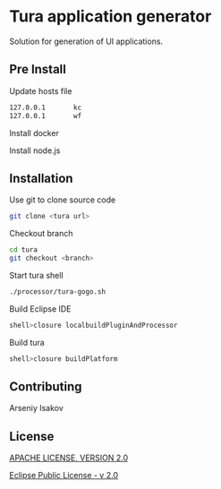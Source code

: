 # Tura application generator

Solution for generation of UI applications. 

## Pre Install

Update hosts file

```bash
127.0.0.1       kc
127.0.0.1       wf
```

Install docker

Install node.js

## Installation

Use git to clone source code

```bash
git clone <tura url>
```

Checkout branch

```bash
cd tura
git checkout <branch>
```
 
Start tura shell

```bash
./processor/tura-gogo.sh
```

Build Eclipse IDE

```bash
shell>closure localbuildPluginAndProcessor
```

Build tura

```bash
shell>closure buildPlatform
```

## Contributing
Arseniy Isakov

## License
[APACHE LICENSE, VERSION 2.0](https://www.apache.org/licenses/LICENSE-2.0)

[Eclipse Public License - v 2.0](https://www.eclipse.org/legal/epl-2.0/) 